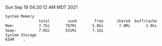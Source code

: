 Sun Sep 19 04:20:12 AM MDT 2021
```bash
System Memory
               total        used        free      shared  buff/cache   available
Mem:           7.7Gi       787Mi       5.0Gi       7.0Mi       1.9Gi       6.6Gi
Swap:          7.6Gi       531Mi       7.1Gi
System Storage
634M	.
```
```bash

